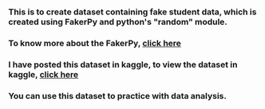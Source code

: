 ### This is to create dataset containing fake student data, which is created using FakerPy and python's "random" module.
### To know more about the FakerPy, [click here](https://pypi.org/project/Faker/)
### I have posted this dataset in kaggle, to view the dataset in kaggle, [click here](https://www.kaggle.com/datasets/lingesha/students-dummy-data-using-fakerpy)
### You can use this dataset to practice with data analysis.
